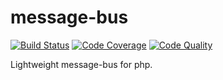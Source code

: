 # message-bus

[![Build Status](https://scrutinizer-ci.com/g/daikon-cqrs/message-bus/badges/build.png?b=master)](https://scrutinizer-ci.com/g/daikon-cqrs/message-bus/build-status/master)
[![Code Coverage](https://scrutinizer-ci.com/g/daikon-cqrs/message-bus/badges/coverage.png?b=master)](https://scrutinizer-ci.com/g/daikon-cqrs/message-bus/?branch=master)
[![Code Quality](https://scrutinizer-ci.com/g/daikon-cqrs/message-bus/badges/quality-score.png?b=master)](https://scrutinizer-ci.com/g/daikon-cqrs/message-bus/?branch=master)

Lightweight message-bus for php.
